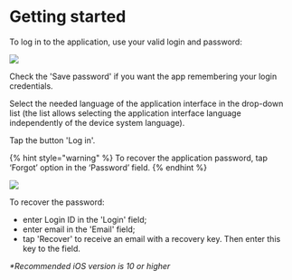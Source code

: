 # Getting started

To log in to the application, use your valid login and password:

![](../../../.gitbook/assets/1%20%28112%29.png)

Check the 'Save password' if you want the app remembering your login credentials.

Select the needed language of the application interface in the drop-down list \(the list allows selecting the application interface language independently of the device system language\).

Tap the button 'Log in'.

{% hint style="warning" %}
To recover the application password, tap ‘Forgot’ option in the ‘Password’ field.
{% endhint %}

![](../../../.gitbook/assets/2%20%28106%29.png)

To recover the password:

* enter Login ID in the 'Login' field;
* enter email in the 'Email' field;
* tap 'Recover' to receive an email with a recovery key. Then enter this key to the field.

_\*Recommended iOS version is 10 or higher_

